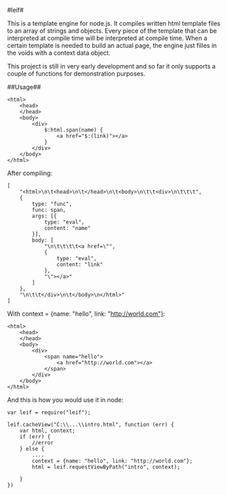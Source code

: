 #leif#

This is a template engine for node.js. It compiles written html template files to an array of strings and objects. Every piece of the template that can be interpreted at compile time will be interpreted at compile time. When a certain template is needed to build an actual page, the engine just filles in the voids with a context data object.

This project is still in very early development and so far it only supports a couple of functions for demonstration purposes.

##Usage##

    <html>
    	<head>
    	</head>
    	<body>
    		<div>
    			$:html.span(name) {
    				<a href="$:(link)"></a>
    			}           
    		</div>           
    	</body>   
    </html>

After compiling:

    [
    	"<html>\n\t<head>\n\t</head>\n\t<body>\n\t\t<div>\n\t\t\t",
    	{
    		type: "func",
    		func: span,
    		args: [{
    			type: "eval",
    			content: "name"
    		}],
    		body: [
    			"\n\t\t\t\t<a href=\"",
    			{
    				type: "eval",
    				content: "link"
    			},
    			"\"></a>"
    		]
    	},
    	"\n\t\t</div>\n\t</body>\n</html>"
    ]

With context = {name: "hello", link: "http://world.com"}:

    <html>
    	<head>
    	</head>
    	<body>
    		<div>
    			<span name="hello">
    				<a href="http://world.com"></a>
    			</span>           
    		</div>           
    	</body>   
    </html>

And this is how you would use it in node:

    var leif = require("leif");
    
    leif.cacheView("C:\\...\\intro.html", function (err) {
        var html, context;
        if (err) {
            //error
        } else {
            ....
            context = {name: "hello", link: "http://world.com"};
            html = leif.requestViewByPath("intro", context);

        }
    })





